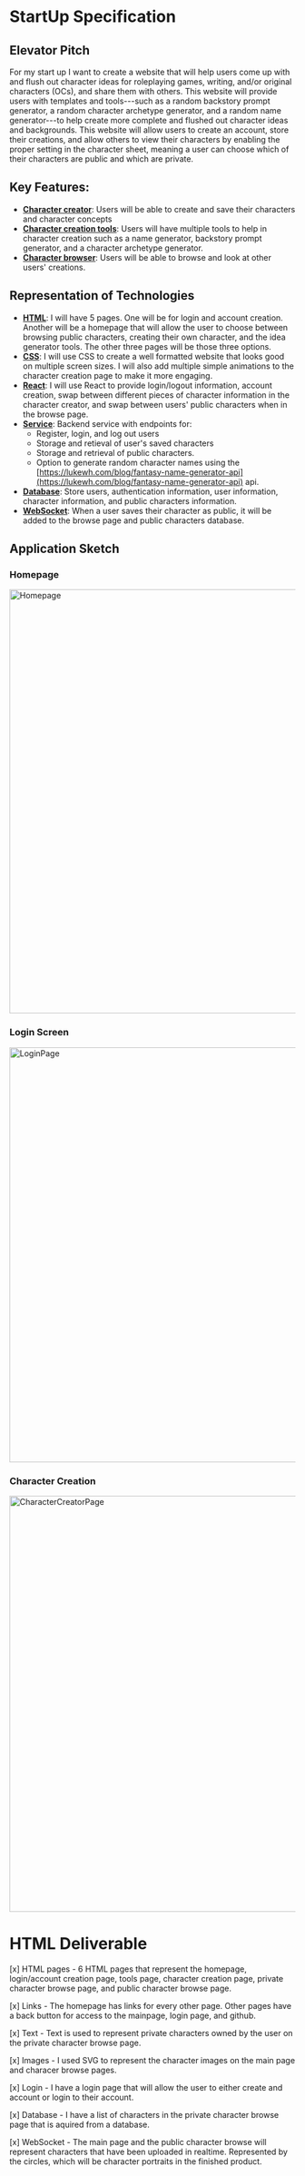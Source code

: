 # StartUp Specification
## Elevator Pitch
  For my start up I want to create a website that will help users come up with and flush out character ideas for roleplaying games, writing, and/or original characters (OCs), and share them with others. This website will provide users with templates and tools---such as a random backstory prompt generator, a random character archetype generator, and a random name generator---to help create more complete and flushed out character ideas and backgrounds. This website will allow users to create an account, store their creations, and allow others to view their characters by enabling the proper setting in the character sheet, meaning a user can choose which of their characters are public and which are private.  

## Key Features:
- <ins>**Character creator**</ins>: Users will be able to create and save their characters and character concepts
- <ins>**Character creation tools**</ins>: Users will have multiple tools to help in character creation such as a name generator, backstory prompt generator, and a character archetype generator.
- <ins>**Character browser**</ins>: Users will be able to browse and look at other users' creations.

## Representation of Technologies
- <ins>**HTML**</ins>: I will have 5 pages. One will be for login and account creation. Another will be a homepage that will allow the user to choose between browsing public characters, creating their own character, and the idea generator tools. The other three pages will be those three options.
- <ins>**CSS**</ins>: I will use CSS to create a well formatted website that looks good on multiple screen sizes. I will also add multiple simple animations to the character creation page to make it more engaging. 
- <ins>**React**</ins>: I will use React to provide login/logout information, account creation, swap between different pieces of character information in the character creator, and swap between users' public characters when in the browse page.
- <ins>**Service**</ins>: Backend service with endpoints for:
    - Register, login, and log out users
    - Storage and retieval of user's saved characters
    - Storage and retrieval of public characters.
    - Option to generate random character names using the [https://lukewh.com/blog/fantasy-name-generator-api](https://lukewh.com/blog/fantasy-name-generator-api) api.
- <ins>**Database**</ins>: Store users, authentication information, user information, character information, and public characters information.
- <ins>**WebSocket**</ins>: When a user saves their character as public, it will be added to the browse page and public characters database.

## Application Sketch
### Homepage
<img width="1206" height="747" alt="Homepage" src="https://github.com/user-attachments/assets/364f478a-6ae3-4e31-b824-c6ca8dbf478b" />

### Login Screen
<img width="1187" height="731" alt="LoginPage" src="https://github.com/user-attachments/assets/cb802954-a16c-4281-a419-fb5ef99d74e2" />

### Character Creation
<img width="1207" height="733" alt="CharacterCreatorPage" src="https://github.com/user-attachments/assets/489776e8-c485-4422-a54b-f1be255aa29e" />

# HTML Deliverable
[x] HTML pages - 6 HTML pages that represent the homepage, login/account creation page, tools page, character creation page, private character browse page, and public character browse page.

[x] Links - The homepage has links for every other page. Other pages have a back button for access to the mainpage, login page, and github.

[x] Text - Text is used to represent private characters owned by the user on the private character browse page.

[x] Images - I used SVG to represent the character images on the main page and characer browse pages.

[x] Login - I have a login page that will allow the user to either create and account or login to their account.

[x] Database - I have a list of characters in the private character browse page that is aquired from a database.

[x] WebSocket - The main page and the public character browse will represent characters that have been uploaded in realtime. Represented by the circles, which will be character portraits in the finished product.
